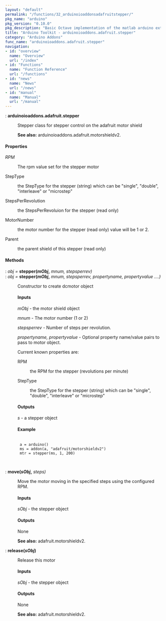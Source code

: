 ```yaml
---
layout: "default"
permalink: "/functions/32_arduinoioaddonsadafruitstepper/"
pkg_name: "arduino"
pkg_version: "0.10.0"
pkg_description: "Basic Octave implementation of the matlab arduino extension,  allowing communication to a programmed arduino board to control its  hardware."
title: "Arduino Toolkit - arduinoioaddons.adafruit.stepper"
category: "Arduino Addons"
func_name: "arduinoioaddons.adafruit.stepper"
navigation:
- id: "overview"
  name: "Overview"
  url: "/index"
- id: "Functions"
  name: "Function Reference"
  url: "/functions"
- id: "news"
  name: "News"
  url: "/news"
- id: "manual"
  name: "Manual"
  url: "/manual"
---
```

<dl class="def">
<dt id="index-arduinoioaddons_002eadafruit_002estepper"><span class="category">: </span><span><em></em> <strong>arduinoioaddons.adafruit.stepper</strong><a href='#index-arduinoioaddons_002eadafruit_002estepper' class='copiable-anchor'></a></span></dt>
<dd><p>Stepper class for stepper control on the adafruit motor shield
</p>

<p><strong>See also:</strong> arduinoioaddons.adafruit.motorshieldv2.
 </p></dd></dl>

<span id="Properties"></span><h4 class="subsubheading">Properties</h4>
<dl compact="compact">
<dt><span><var>RPM</var></span></dt>
<dd><p>The rpm value set for the stepper motor
 </p></dd>
<dt><span>StepType</span></dt>
<dd><p>the StepType for the stepper (string) which can be &quot;single&quot;, 
 &quot;double&quot;, &quot;interleave&quot; or &quot;microstep&quot;
 </p></dd>
<dt><span>StepsPerRevolution</span></dt>
<dd><p>the StepsPerRevoluion for the stepper (read only)
 </p></dd>
<dt><span>MotorNumber</span></dt>
<dd><p>the motor number for the stepper (read only) value will be 1 or 2.
 </p></dd>
<dt><span>Parent</span></dt>
<dd><p>the parent shield of this stepper (read only)
 </p></dd>
</dl>

<span id="Methods"></span><h4 class="subheading">Methods</h4>
<dl class="def">
<dt id="index-stepper_0028mObj_002c"><span class="category">: </span><span><em><var>obj</var> =</em> <strong>stepper(<var>mObj</var>,</strong> <em><var>mnum</var>, <var>stepsperrev</var>)</em><a href='#index-stepper_0028mObj_002c' class='copiable-anchor'></a></span></dt>
<dt id="index-stepper_0028mObj_002c-1"><span class="category">: </span><span><em><var>obj</var> =</em> <strong>stepper(<var>mObj</var>,</strong> <em><var>mnum</var>, <var>stepsperrev</var>, <var>propertyname, propertyvalue</var> ....)</em><a href='#index-stepper_0028mObj_002c-1' class='copiable-anchor'></a></span></dt>
<dd><p>Constructor to create dcmotor object
 </p><span id="Inputs"></span><h4 class="subsubheading">Inputs</h4>
<p><var>mObj</var> - the motor shield object
</p>
<p><var>mnum</var> - The motor number (1 or 2)
</p>
<p><var>stepsperrev</var> - Number of steps per revolution.
</p>
<p><var>propertyname, propertyvalue</var> - Optional property 
 name/value pairs to pass to motor object.
</p>
<p>Current known properties are:
 </p><dl compact="compact">
<dt><span>RPM</span></dt>
<dd><p>the RPM for the stepper (revolutions per minute)
 </p></dd>
<dt><span>StepType</span></dt>
<dd><p>the StepType for the stepper (string) which can be 
 &quot;single&quot;, &quot;double&quot;, &quot;interleave&quot; or &quot;microstep&quot;
 </p></dd>
</dl>

<span id="Outputs"></span><h4 class="subsubheading">Outputs</h4>
<p><var>s</var> - a stepper object
</p>
<span id="Example"></span><h4 class="subsubheading">Example</h4>
<div class="example">
<pre class="example"> <code>
 a = arduino()
 ms = addon(a, &quot;adafruit/motorshieldv2&quot;)
 mtr = stepper(ms, 1, 200)
 </code>
 </pre></div>
</dd></dl>

<dl class="def">
<dt id="index-move_0028sObj_002c"><span class="category">: </span><span><em></em> <strong>move(<var>sObj</var>,</strong> <em><var>steps</var>)</em><a href='#index-move_0028sObj_002c' class='copiable-anchor'></a></span></dt>
<dd><p>Move the motor moving in the specified steps using the configured RPM.
</p>
<span id="Inputs-1"></span><h4 class="subsubheading">Inputs</h4>
<p><var>sObj</var> - the stepper object
</p>
<span id="Outputs-1"></span><h4 class="subsubheading">Outputs</h4>
<p>None
</p>

<p><strong>See also:</strong> adafruit.motorshieldv2.
 </p></dd></dl>

<dl class="def">
<dt id="index-release_0028sObj_0029"><span class="category">: </span><span><em></em> <strong>release(<var>sObj</var>)</strong><a href='#index-release_0028sObj_0029' class='copiable-anchor'></a></span></dt>
<dd><p>Release this motor
</p>
<span id="Inputs-2"></span><h4 class="subsubheading">Inputs</h4>
<p><var>sObj</var> - the stepper object
</p>
<span id="Outputs-2"></span><h4 class="subsubheading">Outputs</h4>
<p>None
</p>

<p><strong>See also:</strong> adafruit.motorshieldv2.
 </p></dd></dl>